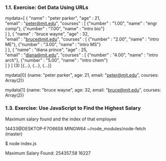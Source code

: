 ### 1.1. Exercise: Get Data Using URLs
mydata=[
    {
        "name"    : "peter parker",
        "age"     : 21,  
        "email"   : "peter@mit.edu",
        "courses" : [
            {"number" : "1.00", "name" : "engr comp"},
            {"number" : "7.00", "name" : "intro bio"}    
        ]
    },
    {
        "name"    : "bruce wayne",
        "age"     : 32,  
        "email"   : "bruce@mit.edu",
        "courses" : [
            {"number" : "2.00", "name" : "intro ME"},
            {"number" : "3.00", "name" : "intro MS"}    
        ]
    },
    {
        "name"    : "diana prince",
        "age"     : 25,  
        "email"   : "diana@mit.edu",
        "courses" : [
            {"number" : "4.00", "name" : "intro arch"},
            {"number" : "5.00", "name" : "intro chem"}    
        ]
    }
]
(3) [{…}, {…}, {…}]

mydata[0]
{name: "peter parker", age: 21, email: "peter@mit.edu", courses: Array(2)}

mydata[1]
{name: "bruce wayne", age: 32, email: "bruce@mit.edu", courses: Array(2)}


### 1.3. Exercise: Use JavaScript to Find the Highest Salary

Maximum salary found and the index of that employee

14433@DESKTOP-F7O66S8 MINGW64 ~/node_modules/node-fetch (master)

$ node index.js

Maximum Salary Found: 254357.58 16227

